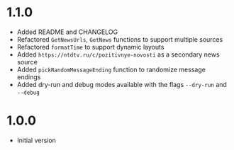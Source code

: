 # 1.1.0

* Added README and CHANGELOG
* Refactored `GetNewsUrls`, `GetNews` functions to support multiple sources
* Refactored `formatTime` to support dynamic layouts
* Added `https://ntdtv.ru/c/pozitivnye-novosti` as a secondary news source
* Added `pickRandomMessageEnding` function to randomize message endings
* Added dry-run and debug modes available with the flags `--dry-run` and `--debug`

# 1.0.0

* Initial version
